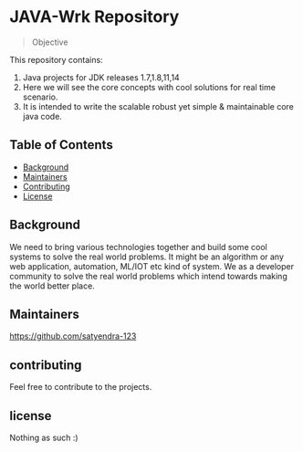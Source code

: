 # JAVA-Wrk Repository

> Objective

This repository contains:

1. Java projects for JDK releases 1.7,1.8,11,14
2. Here we will see the core concepts with cool solutions for real time scenario.
3. It is intended to write the scalable robust yet simple & maintainable core java code.

## Table of Contents
- [Background](#background)
- [Maintainers](#maintainers)
- [Contributing](#contributing)
- [License](#license)

## Background

We need to bring various technologies together and build some cool systems to solve the real world problems. It might be an algorithm or any web application, automation, ML/IOT etc kind of system. We as a developer community to solve the real world problems which intend towards making the world better place.

## Maintainers
https://github.com/satyendra-123

## contributing

Feel free to contribute to the projects.

## license
Nothing as such :)
